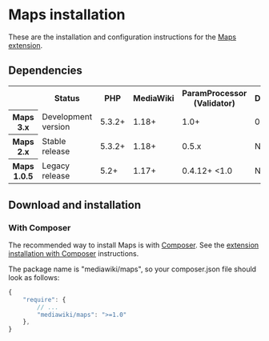 # Maps installation

These are the installation and configuration instructions for the [Maps extension](../README.md).

## Dependencies

<table>
	<tr>
		<th></th>
		<th>Status</th>
		<th>PHP</th>
		<th>MediaWiki</th>
		<th>ParamProcessor (Validator)</th>
		<th>DataValues</th>
	</tr>
	<tr>
		<th>Maps 3.x</th>
		<td>Development version</td>
		<td>5.3.2+</td>
		<td>1.18+</td>
		<td>1.0+</td>
		<td>0.1+</td>
	</tr>
	<tr>
		<th>Maps 2.x</th>
		<td>Stable release</td>
		<td>5.3.2+</td>
		<td>1.18+</td>
		<td>0.5.x</td>
		<td>Not needed</td>
	</tr>
	<tr>
		<th>Maps 1.0.5</th>
		<td>Legacy release</td>
		<td>5.2+</td>
		<td>1.17+</td>
		<td>0.4.12+ &lt;1.0</td>
		<td>Not needed</td>
	</tr>
</table>

## Download and installation

### With Composer

The recommended way to install Maps is with [Composer](http://getcomposer.org).
See the [extension installation with Composer](https://www.mediawiki.org/wiki/Composer) instructions.

The package name is "mediawiki/maps", so your composer.json file should look as follows:

```javascript
{
	"require": {
		// ...
		"mediawiki/maps": ">=1.0"
	},
}
```
